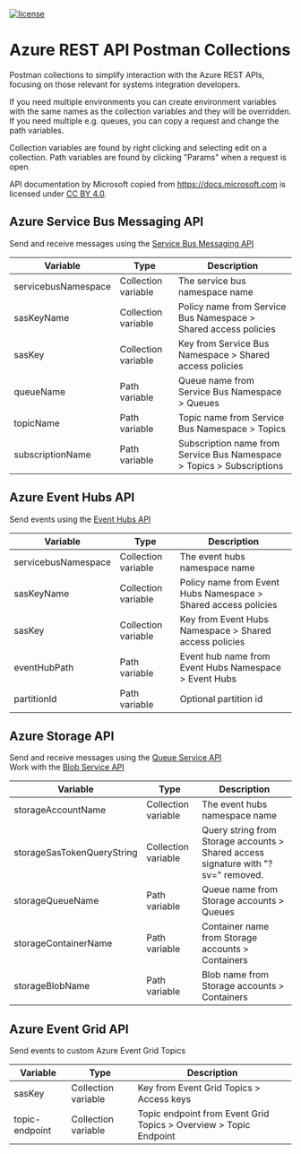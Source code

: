 [![license](https://img.shields.io/github/license/lfalck/AzureRestApiPostmanCollections.svg)]()
# Azure REST API Postman Collections
Postman collections to simplify interaction with the Azure REST APIs, focusing on those relevant for systems integration developers.

If you need multiple environments you can create environment variables with the same names as the collection variables and they will be overridden. If you need multiple e.g. queues, you can copy a request and change the path variables.

Collection variables are found by right clicking and selecting edit on a collection. Path variables are found by clicking "Params" when a request is open.

API documentation by Microsoft copied from https://docs.microsoft.com is licensed under [CC BY 4.0](https://creativecommons.org/licenses/by/4.0/).

## Azure Service Bus Messaging API

Send and receive messages using the [Service Bus Messaging API](https://docs.microsoft.com/en-us/rest/api/servicebus/service-bus-runtime-rest)

| Variable                   | Type                     | Description                                                                       |
| -------------------------- | ------------------------ | --------------------------------------------------------------------------------- |
| servicebusNamespace        | Collection variable      | The service bus namespace name                                                    |
| sasKeyName                 | Collection variable      | Policy name from Service Bus Namespace > Shared access policies                   |
| sasKey                     | Collection variable      | Key from Service Bus Namespace > Shared access policies                           |
| queueName                  | Path variable            | Queue name from Service Bus Namespace > Queues                                    |
| topicName                  | Path variable            | Topic name from Service Bus Namespace > Topics                                    |
| subscriptionName           | Path variable            | Subscription name from Service Bus Namespace > Topics > Subscriptions             |


## Azure Event Hubs API

Send events using the [Event Hubs API](https://docs.microsoft.com/en-us/rest/api/eventhub/event-hubs-runtime-rest)

| Variable                   | Type                     | Description                                                                       |
| -------------------------- | ------------------------ | --------------------------------------------------------------------------------- |
| servicebusNamespace        | Collection variable      | The event hubs namespace name                                                     |
| sasKeyName                 | Collection variable      | Policy name from Event Hubs Namespace > Shared access policies                    |
| sasKey                     | Collection variable      | Key from Event Hubs Namespace > Shared access policies                            |
| eventHubPath               | Path variable            | Event hub name from Event Hubs Namespace > Event Hubs                             |
| partitionId                | Path variable            | Optional partition id                                                             |

## Azure Storage API

Send and receive messages using the [Queue Service API](https://docs.microsoft.com/en-us/rest/api/storageservices/operations-on-messages)  
Work with the [Blob Service API](https://docs.microsoft.com/en-us/rest/api/storageservices/blob-service-rest-api)

| Variable                   | Type                     | Description                                                                       |
| -------------------------- | ------------------------ | --------------------------------------------------------------------------------- |
| storageAccountName         | Collection variable      | The event hubs namespace name                                                     |
| storageSasTokenQueryString | Collection variable      | Query string from Storage accounts > Shared access signature with "?sv=" removed. |
| storageQueueName           | Path variable            | Queue name from Storage accounts > Queues                                         |
| storageContainerName       | Path variable            | Container name from Storage accounts > Containers                                 |
| storageBlobName            | Path variable            | Blob name from Storage accounts > Containers                                      |


## Azure Event Grid API
Send events to custom Azure Event Grid Topics

| Variable                   | Type                     | Description                                                                       |
| -------------------------- | ------------------------ | --------------------------------------------------------------------------------- |
| sasKey                     | Collection variable      | Key from Event Grid Topics > Access keys                                          |
| topic-endpoint             | Collection variable      | Topic endpoint from Event Grid Topics > Overview > Topic Endpoint                 |
